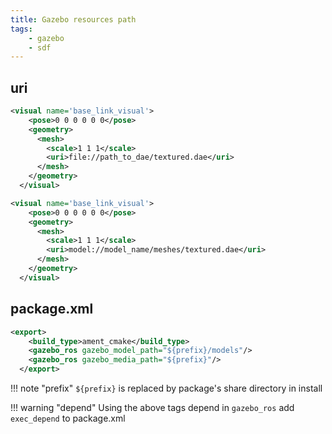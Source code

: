 ```yaml
---
title: Gazebo resources path
tags:
    - gazebo
    - sdf
---
```


## uri

```xml
<visual name='base_link_visual'>
    <pose>0 0 0 0 0 0</pose>
    <geometry>
      <mesh>
        <scale>1 1 1</scale>
        <uri>file://path_to_dae/textured.dae</uri>
      </mesh>
    </geometry>
  </visual>
```

```xml
<visual name='base_link_visual'>
    <pose>0 0 0 0 0 0</pose>
    <geometry>
      <mesh>
        <scale>1 1 1</scale>
        <uri>model://model_name/meshes/textured.dae</uri>
      </mesh>
    </geometry>
  </visual>
```

## package.xml

```xml
<export>
    <build_type>ament_cmake</build_type>
    <gazebo_ros gazebo_model_path="${prefix}/models"/>
    <gazebo_ros gazebo_media_path="${prefix}"/>
  </export>
```
!!! note "prefix"
    `${prefix}` is replaced by package's share directory in install

!!! warning "depend"
    Using the above tags depend in `gazebo_ros`
    add `exec_depend` to package.xml
     